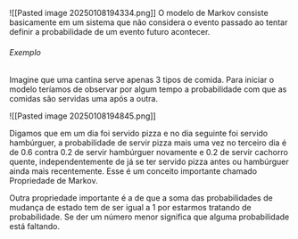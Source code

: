 

![[Pasted image 20250108194334.png]]
O modelo de Markov consiste basicamente em um sistema que não considera o evento passado ao tentar definir a probabilidade de um evento futuro acontecer. 

###### Exemplo 
Imagine que uma cantina serve apenas 3 tipos de comida. Para iniciar o modelo teríamos de observar por algum tempo a probabilidade com que as comidas são servidas uma após a outra.

![[Pasted image 20250108194845.png]]

Digamos que em um dia foi servido pizza e no dia seguinte foi servido hambúrguer, a probabilidade de servir pizza mais uma vez no terceiro dia é de 0.6 contra 0.2 de servir hambúrguer novamente e 0.2 de servir cachorro quente, independentemente de já se ter servido pizza antes ou hambúrguer ainda mais recentemente. Esse é um conceito importante chamado Propriedade de Markov. 

Outra propriedade importante é a de que a soma das probabilidades de mudança de estado tem de ser igual a 1 por estarmos tratando de probabilidade. Se der um número menor significa que alguma probabilidade está faltando.